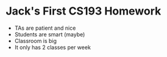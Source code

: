 # Jack's First CS193 Homework

- TAs are patient and nice
- Students are smart (maybe)
- Classroom is big
- It only has 2 classes per week
